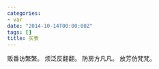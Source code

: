 ```yaml
---
categories:
- var
date: "2014-10-14T00:00:00Z"
tags: []
title: 买表
---
```


贩番访繁繁。
烦泛反翻翻。
防房方凡凡。
放芳仿梵梵。
